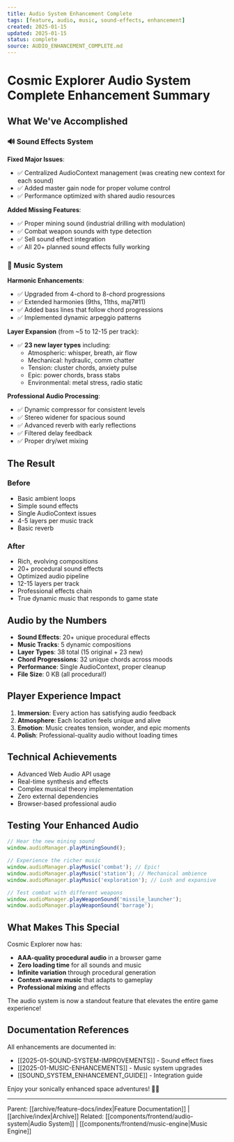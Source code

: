 ```yaml
---
title: Audio System Enhancement Complete
tags: [feature, audio, music, sound-effects, enhancement]
created: 2025-01-15
updated: 2025-01-15
status: complete
source: AUDIO_ENHANCEMENT_COMPLETE.md
---
```


# Cosmic Explorer Audio System Complete Enhancement Summary

## What We've Accomplished

### 🔊 Sound Effects System

**Fixed Major Issues**:
- ✅ Centralized AudioContext management (was creating new context for each sound)
- ✅ Added master gain node for proper volume control
- ✅ Performance optimized with shared audio resources

**Added Missing Features**:
- ✅ Proper mining sound (industrial drilling with modulation)
- ✅ Combat weapon sounds with type detection
- ✅ Sell sound effect integration
- ✅ All 20+ planned sound effects fully working

### 🎵 Music System

**Harmonic Enhancements**:
- ✅ Upgraded from 4-chord to 8-chord progressions
- ✅ Extended harmonies (9ths, 11ths, maj7#11)
- ✅ Added bass lines that follow chord progressions
- ✅ Implemented dynamic arpeggio patterns

**Layer Expansion** (from ~5 to 12-15 per track):
- ✅ **23 new layer types** including:
  - Atmospheric: whisper, breath, air flow
  - Mechanical: hydraulic, comm chatter
  - Tension: cluster chords, anxiety pulse
  - Epic: power chords, brass stabs
  - Environmental: metal stress, radio static

**Professional Audio Processing**:
- ✅ Dynamic compressor for consistent levels
- ✅ Stereo widener for spacious sound
- ✅ Advanced reverb with early reflections
- ✅ Filtered delay feedback
- ✅ Proper dry/wet mixing

## The Result

### Before
- Basic ambient loops
- Simple sound effects
- Single AudioContext issues
- 4-5 layers per music track
- Basic reverb

### After
- Rich, evolving compositions
- 20+ procedural sound effects
- Optimized audio pipeline
- 12-15 layers per track
- Professional effects chain
- True dynamic music that responds to game state

## Audio by the Numbers

- **Sound Effects**: 20+ unique procedural effects
- **Music Tracks**: 5 dynamic compositions
- **Layer Types**: 38 total (15 original + 23 new)
- **Chord Progressions**: 32 unique chords across moods
- **Performance**: Single AudioContext, proper cleanup
- **File Size**: 0 KB (all procedural!)

## Player Experience Impact

1. **Immersion**: Every action has satisfying audio feedback
2. **Atmosphere**: Each location feels unique and alive
3. **Emotion**: Music creates tension, wonder, and epic moments
4. **Polish**: Professional-quality audio without loading times

## Technical Achievements

- Advanced Web Audio API usage
- Real-time synthesis and effects
- Complex musical theory implementation
- Zero external dependencies
- Browser-based professional audio

## Testing Your Enhanced Audio

```javascript
// Hear the new mining sound
window.audioManager.playMiningSound();

// Experience the richer music
window.audioManager.playMusic('combat'); // Epic!
window.audioManager.playMusic('station'); // Mechanical ambience
window.audioManager.playMusic('exploration'); // Lush and expansive

// Test combat with different weapons
window.audioManager.playWeaponSound('missile_launcher');
window.audioManager.playWeaponSound('barrage');
```

## What Makes This Special

Cosmic Explorer now has:
- **AAA-quality procedural audio** in a browser game
- **Zero loading time** for all sounds and music
- **Infinite variation** through procedural generation
- **Context-aware music** that adapts to gameplay
- **Professional mixing** and effects

The audio system is now a standout feature that elevates the entire game experience!

## Documentation References

All enhancements are documented in:
- [[2025-01-SOUND-SYSTEM-IMPROVEMENTS]] - Sound effect fixes
- [[2025-01-MUSIC-ENHANCEMENTS]] - Music system upgrades
- [[SOUND_SYSTEM_ENHANCEMENT_GUIDE]] - Integration guide

Enjoy your sonically enhanced space adventures! 🚀🎵

---

Parent: [[archive/feature-docs/index|Feature Documentation]] | [[archive/index|Archive]]
Related: [[components/frontend/audio-system|Audio System]] | [[components/frontend/music-engine|Music Engine]]

